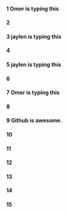 #### 1 Omer is typing this
#### 2
#### 3 jaylen is typing this
#### 4
#### 5 jaylen is typing this
#### 6
#### 7 Omer is typing this
#### 8
#### 9 Github is awesome.
#### 10
#### 11
#### 12
#### 13
#### 14
#### 15